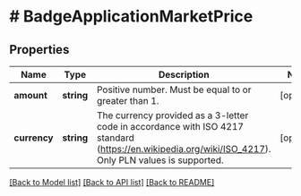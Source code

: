 # # BadgeApplicationMarketPrice

## Properties

Name | Type | Description | Notes
------------ | ------------- | ------------- | -------------
**amount** | **string** | Positive number. Must be equal to or greater than 1. | [optional] 
**currency** | **string** | The currency provided as a 3-letter code in accordance with ISO 4217 standard (https://en.wikipedia.org/wiki/ISO_4217). Only PLN values is supported. | [optional] 

[[Back to Model list]](../../README.md#documentation-for-models) [[Back to API list]](../../README.md#documentation-for-api-endpoints) [[Back to README]](../../README.md)


